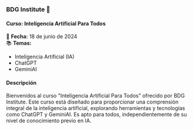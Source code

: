 ### BDG Institute 💛

#### Curso: Inteligencia Artificial Para Todos

📅 **Fecha:** 18 de junio de 2024  
📚 **Temas:**
- Inteligencia Artificial (IA)
- ChatGPT
- GeminiAI

#### Descripción

Bienvenidos al curso "Inteligencia Artificial Para Todos" ofrecido por BDG Institute. Este curso está diseñado para proporcionar una comprensión integral de la inteligencia artificial, explorando herramientas y tecnologías como ChatGPT y GeminiAI. Es apto para todos, independientemente de su nivel de conocimiento previo en IA.
